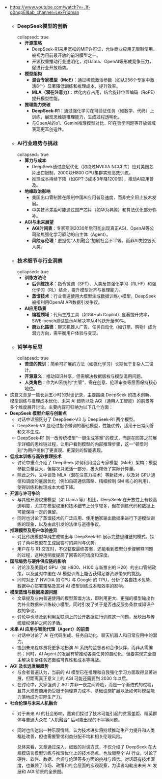 - https://www.youtube.com/watch?v=_1f-o0nqpEI&ab_channel=LexFridman
	- ### **DeepSeek模型的创新**
	  collapsed:: true
		- **开源策略**
			- DeepSeek-R1采用宽松的MIT许可证，允许商业应用无限制使用，被视为目前最开放的前沿模型之一。
			- 开源权重推动行业透明化，对Llama、OpenAI等形成竞争压力，促进行业开放趋势。
		- **模型架构**
			- **混合专家模型（MoE）**：通过稀疏激活参数（如从256个专家中激活8个）显著降低训练和推理成本，提升效率。
			- **MLA（潜在注意力）**：优化内存占用，结合旋转位置编码（RoPE）提升模型性能。
		- **推理能力突破**
			- **DeepSeek-R1**：通过强化学习在可验证任务（如数学、代码）上训练，展现思维链推理能力，生成过程透明化。
			- 与OpenAI的o1、Gemini推理模型对比，R1在哲学问题等开放领域表现更富创造性。
	- ### **AI行业趋势与挑战**
	  collapsed:: true
		- **算力与成本**
			- DeepSeek通过底层优化（如绕过NVIDIA NCCL库）应对美国芯片出口限制，2000块H800 GPU集群实现高效训练。
			- 推理成本持续下降（如GPT-3成本3年降1200倍），推动AI应用普及。
		- **地缘政治影响**
			- 美国出口管制旨在限制中国AI应用普及速度，而非完全阻止技术发展。
			- 中美技术差距可能通过国产芯片（如华为昇腾）和算法优化部分弥补。
		- **AGI与未来展望**
			- **AGI时间表**：专家预测2030年后可能出现真正AGI，OpenAI等公司聚焦强化学习驱动的自主体（Agent）。
			- **风险与伦理**：更担忧“人机融合”加剧社会不平等，而非AI失控毁灭人类。
	- ### **技术细节与行业洞察**
	  collapsed:: true
		- **训练方法论**
			- **后训练技术**：指令微调（SFT）、人类反馈强化学习（RLHF）和强化学习（RL）结合，提升模型对齐与推理能力。
			- **蒸馏技术**：行业普遍使用大模型生成数据训练小模型，DeepSeek被指利用OpenAI API数据引发争议。
		- **AI应用场景**
			- **编程领域**：代码生成工具（如GitHub Copilot）显著提升效率，SWE-bench测试显示AI解决率从4%跃升至60%。
			- **商业化路径**：聊天机器人广告、任务自动化（如订票、购物）成为潜力方向，需平衡用户体验与变现。
	- ### **哲学与反思**
	  collapsed:: true
		- **苦涩的教训**：简单可扩展的方法（如强化学习）长期优于复杂人工设计。
		- **开源意义**：推动知识共享，但需解决数据版权与模型滥用问题。
		- **人类角色**：作为AI系统的“主管”，需在创意、伦理审查等层面保持核心地位。
- 这篇文章是一篇长达五小时的对谈记录，主要围绕 DeepSeek 的技术创新、模型训练与推理成本优化、未来 AI 趋势以及 AGI（通用人工智能）的前景等多个维度展开讨论。主要内容可归纳为以下几个方面：
- **DeepSeek 模型介绍与创新点**
	- 对话中详细区分了 DeepSeek-V3 与 DeepSeek-R1 两个模型。
	- DeepSeek-V3 是经过指令微调的基础模型，性能优秀，适用于日常问答和文本生成。
	- DeepSeek-R1 则一改传统模型“一键生成答案”的模式，而是在回答之前展示详细的思维链过程，让用户看到模型的内部推理步骤，这一“顿悟时刻”为用户提供了更直观、更深刻的智能表现。
- **低成本训练与高效推理技术**
	- 讨论中重点介绍了 DeepSeek 如何利用混合专家模型（MoE）架构：模型参数总量巨大，但每次只激活一部分，极大降低了实际计算量。
	- 除此之外，文中谈及 MLA（潜在注意力技术）等新技术，以及对 GPU 通信和调度的底层优化（例如自研通信策略、精细控制 SM 核心的利用），使得训练和推理成本大幅下降。
- **开源与许可争论**
	- 与其他开源权重模型（如 Llama 等）相比，DeepSeek 在开放性上有较高透明度，尤其在模型权重和技术细节上分享较多，但在训练代码和数据上可能保持一定的保留。
	- 同时也讨论了蒸馏技术的广泛应用、使用他家输出数据来进行下游模型训练的现象，以及由此引发的法律与道德争议。
- **推理模型及用户体验差异**
	- 对比传统模型单纯生成输出与 DeepSeek-R1 展示完整思维链的模式，探讨了两种模型在生成回答时的异同与优势。
	- 用户在与 R1 交互时，不仅获取最终答案，还能看到模型分步骤解释问题的过程，这种透明度提高了回答的可信度和深度。
- **国际局势与硬件供应链的影响**
	- 讨论涉及美国对 GPU（如 H800、H100 与新推出的 H20）的出口管制政策，以及这对中国在 AI 模型训练上能否获得足够资源带来的挑战。
	- 同时对比了 NVIDIA 的 GPU 与 Google 的 TPU，分析了各自技术优势、数据中心部署策略及其对 AI 模型训练成本和效率的影响。
- **模型蒸馏与数据来源问题**
	- 文章提及业内普遍使用的模型蒸馏方法，即利用更大、更强的模型输出作为补全数据来训练较小模型，同时引发了关于是否违反服务条款或知识产权的争议。
	- 讨论中也涉及到利用互联网上的公开数据进行训练这一问题，反映出与传统版权保护之间的矛盾。
- **未来 AI 应用与智能代理（Agent）的前景**
	- 对话中讨论了 AI 在代码生成、任务自动化、聊天机器人和日常应用中的潜力。
	- 提到未来程序员将更多地扮演 AI 系统的监督者和合作伙伴，而非从零编码；同时，AI Agent 的发展有望推动各类任务的自动化，但要实现完全自主解决复杂任务还面临可靠性和成本等挑战。
- **AGI 及长远发展趋势**
	- 与会者普遍认为，当前的 AI 模型已在推理和自我强化学习方面取得显著进展，但距离真正意义上的 AGI 可能还需要到 2030 年以后。
	- 在讨论中，大家强调了 AGI 并非一夜之间降临，而是一个渐进式的过程，且其大规模商用仍受限于物理算力成本、基础设施扩展以及如何将模型能力落地成为实际生产力。
- **社会伦理与未来人机融合**
	- 对于未来 AI 的社会影响，嘉宾们探讨了技术可能引起的贫富差距、精英群体与普通大众在 “人机融合” 后可能出现的不平等问题。
	- 同时也传达出一种乐观情绪，认为技术进步将持续推动生产力提升和人类福祉改善，但也需要警惕利益分配不均和相关伦理风险。
	  
	  总体来看，文章通过深入、细致的对谈方式，不仅介绍了 DeepSeek 在大规模语言模型训练与推理优化上的技术亮点，也放眼整个 AI 行业，讨论了硬件、软件、数据、合规与伦理等多方面的挑战与趋势。对话既有技术深度，也兼顾了市场、政策和社会层面的宏观观察，为读者勾勒出未来 AI 发展和 AGI 前景的全景图。